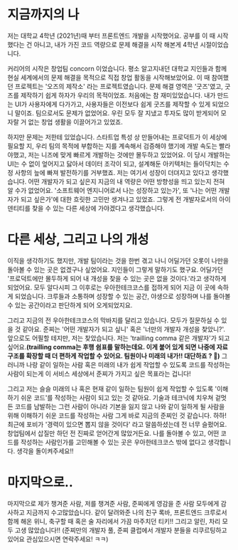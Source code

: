 # 지금까지의 나

저는 대학교 4학년 (2021년)때 부터 프론트엔드 개발을 시작했어요. 공부를 이 때 시작했다는 건 아니고, 내가 가진 코드 역량으로 문제 해결을 시작 해본게 4학년 시절이었습니다.

커리어의 시작은 창업팀 concorn 이었습니다. 평소 알고지내던 대학교 지인들과 함께 현실 세계에서의 문제 해결을 목적으로 직접 창업 활동을 시작해보았어요. 이 때 참여했던 프로젝트는 '오즈의 제작소' 라는 프로젝트였습니다. 문제 해결 영역은 '굿즈'였고, 굿즈를 제작하기 쉽게 하자가 우리의 목적이었죠. 처음에는 참 재미있었습니다. 내가 만드는 UI가 사용자에게 다가가고, 사용자들은 이전보다 쉽게 굿즈를 제작할 수 있게 되었으니 말이죠. 팀으로서도 문제가 없었어요. 우린 모두 잘 지냈고 투자도 많이 받게되어 모자랄 거 없는 창업 생활을 이끌어가고 있었죠.

하지만 문제는 저한테 있었습니다. 스타트업 특성 상 만들어내는 프로덕트가 이 세상에 필요할 지, 우리 팀의 목적에 부합하는 지를 계속해서 검증해야 했기에 개발 속도는 빨라야했고, 저는 니즈에 맞게 빠르게 개발하는 것에만 몰두하고 있었어요. 이 당시 개발하는 UI는 수 없이 엎어지고 닳아서 데이터 조각이 되고, 설계해둔 아키텍처는 들이닥치는 수정 사항의 늪에 빠져 발전하기를 거부했죠. 저는 여기서 성장이 더뎌지고 있다고 생각했습니다. 어떤 개발자가 되고 싶은지 지금의 내 역량은 어떤 방향성을 띄고 있는지 전혀 알 수가 없었어요. '소프트웨어 엔지니어로서 나는 성장하고 있는가', 또 '나는 어떤 개발자가 되고 싶은가'에 대한 흐릿한 고민만 생겨나고 있었죠. 그렇게 전 개발자로서의 아이덴티티를 찾을 수 있는 다른 세상에 가야겠다고 생각했습니다.

# 다른 세상, 그리고 나의 개성

이직을 생각하기도 했지만, 개발 팀이라는 것을 한번 겪고 나니 어딜가던 오롯이 나만을 돌아볼 수 있는 곳은 없겠구나 싶었어요. 지인들이 그렇게 말하기도 했구요. 어딜가던 '프로덕트에만 몰두하게 되어 내 개성을 찾을 수 있는 곳은 없을 것이다.'라고 생각하게 되었어요. 모두 알다시피 그 이후로는 우아한테크코스를 접하게 되어 지금 이 곳에 속하게 되었습니다. 크루들과 소통하며 성장할 수 있는 공간, 야생으로 성장하며 나를 돌아볼 수 있는 공간이라고 판단하게 되어 오게되었지요.

그리고 지금의 전 우아한테크코스의 막바지를 달리고 있습니다. 모두가 질문하실 수 있을 것 같아요. 준찌는 '어떤 개발자가 되고 싶니' 혹은 '너만의 개발자 개성을 찾았니?'. 앞으로도 어필할 테지만, 저는 찾았습니다. 저는 'trailling comma 같은 개발자'가 되고 싶어요.**(trailling comma는 후행 쉼표를 말하는데요. 이게 붙어 있게 되면 나중에 자료구조를 확장할 때 더 편하게 작업할 수 있어요. 팀원이나 미래의 내가!! 대단하죠 ? 👻)** 그러니까 나랑 같이 일하는 사람 혹은 미래의 내가 쉽게 작업할 수 있도록 코드를 작성하는 사람이 되는게 이 서비스 세상에서 준찌가 가지고 싶은 목표라는 겁니다!

그리고 저는 슬슬 미래의 나 혹은 현재 같이 일하는 팀원이 쉽게 작업할 수 있도록 '이해하기 쉬운 코드'를 작성하는 사람이 되고 있는 것 같아요. 기술과 테크닉에 치우쳐 겉멋든 코드를 남발하는 그런 사람이 아니라 기본을 잃지 않고 나와 같이 일하게 될 사람을 위해 이해하기 쉬운 코드를 작성하는 사람 그게 바로 지금의 준찌인 것 같습니다. 하하! 최근에 포비가 '경력이 있으면 뽑지 않을 것이다' 라고 말씀하셨는데 전 너무 슬펐어요. 창업팀에서 삽질만 하던 전 진짜로 얻어간게 많았거든요. 나를 돌아볼 수 있고, 어떤 코드를 작성하는 사람인가를 고민해볼 수 있는 곳은 우아한테크코스 밖에 없다고 생각합니다. 생각을 돌이켜주세요!!

# 마지막으로..

마지막으로 제가 챙겨준 사람, 저를 챙겨준 사람, 준찌에게 영감을 준 사람 모두에게 감사하고 지금까지 수고많았습니다. 같이 달려와준 나의 친구 록바, 프론트엔드 크루로서 함께 해온 위니, 축구할 때 혹은 술 자리에서 가끔 마주치던 티키!! 그리고 알린, 차리 모두 고생 많았습니다!! (준찌만의 개발자 풀, 준찌 클럽에서 개발자 분들을 리쿠르팅하고 있어요 관심있으시면 연락주세요! ㅋㅋ)
